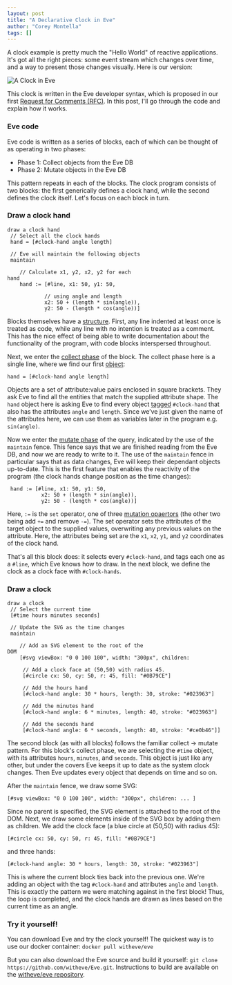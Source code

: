 ```yaml
---
layout: post
title: "A Declarative Clock in Eve"
author: "Corey Montella"
tags: []
---
```


A clock example is pretty much the "Hello World" of reactive applications. It's got all the right pieces: some event stream which changes over time, and a way to present those changes 
visually. Here is our version:

![A Clock in Eve](https://github.com/witheve/assets/blob/master/images/eveclock.gif?raw=true)

This clock is written in the Eve developer syntax, which is proposed in our first [Request for Comments (RFC)](https://github.com/witheve/rfcs/blob/master/proposed/syntax.md). In this post, I'll go through the code and explain how it works.

### Eve code

Eve code is written as a series of blocks, each of which can be thought of as operating in two phases:

- Phase 1: Collect objects from the Eve DB
- Phase 2: Mutate objects in the Eve DB

This pattern repeats in each of the blocks. The clock program consists of two blocks: the first generically defines a clock hand, while the second defines the clock itself. Let's focus on each block in turn.

### Draw a clock hand

```
draw a clock hand
 // Select all the clock hands
 hand = [#clock-hand angle length]

 // Eve will maintain the following objects            
 maintain         

    // Calculate x1, y2, x2, y2 for each hand                            
    hand := [#line, x1: 50, y1: 50,

            // using angle and length            
            x2: 50 + (length * sin(angle)),  
            y2: 50 - (length * cos(angle))]
```

Blocks themselves have a [structure](https://github.com/witheve/rfcs/blob/master/proposed/syntax.md#block-structure). First, any line indented at least once is treated as code, while any line with no intention is treated as a comment. This has the nice effect of being able to write documentation about the functionality of the program, with code blocks interspersed throughout.

Next, we enter the [collect phase](https://github.com/witheve/rfcs/blob/master/proposed/syntax.md#phase-1-collect) of the block. The collect phase here is a single line, where we find our first [object](https://github.com/witheve/rfcs/blob/master/proposed/syntax.md#objects):

```
hand = [#clock-hand angle length]
```

Objects are a set of attribute:value pairs enclosed in square brackets. They ask Eve to find all the entities that match the supplied attribute shape. The `hand` object here is asking Eve to find every object [tagged](https://github.com/witheve/rfcs/blob/master/proposed/syntax.md#tag-selector---) `#clock-hand` that also has the attributes `angle` and `length`. Since we’ve just given the name of the attributes here, we can use them as variables later in the program e.g. `sin(angle)`.

Now we enter the [mutate phase]() of the query, indicated by the use of the `maintain` fence. This fence says that we are finished reading from the Eve DB, and now we are ready to write to it. The use of the `maintain` fence in particular says that as data changes, Eve will keep their dependant objects up-to-date. This is the first feature that enables the reactivity of the program (the clock hands change position as the time changes):

```
 hand := [#line, x1: 50, y1: 50,            
           x2: 50 + (length * sin(angle)),  
           y2: 50 - (length * cos(angle))]
```

Here, `:=` is the `set` operator, one of three [mutation opaertors](https://github.com/witheve/rfcs/blob/master/proposed/syntax.md#mutation-operators) (the other two being add `+=` and remove `-=`). The set operator sets the attributes of the target object to the supplied values, overwriting any previous values on the attribute. Here, the attributes being set are the `x1`, `x2`, `y1`, and `y2` coordinates of the clock hand.

That's all this block does: it selects every `#clock-hand`, and tags each one as a `#line`, which Eve knows how to draw. In the next block, we define the clock as a clock face with `#clock-hands`.

### Draw a clock

```
draw a clock
 // Select the current time
 [#time hours minutes seconds]   
                                     
 // Update the SVG as the time changes
 maintain        
       
    // Add an SVG element to the root of the DOM                                              
    [#svg viewBox: "0 0 100 100", width: "300px", children: 

     // Add a clock face at (50,50) with radius 45.           
     [#circle cx: 50, cy: 50, r: 45, fill: "#0B79CE"]  
           
     // Add the hours hand    
     [#clock-hand angle: 30 * hours, length: 30, stroke: "#023963"]

     // Add the minutes hand   
     [#clock-hand angle: 6 * minutes, length: 40, stroke: "#023963"]

     // Add the seconds hand  
     [#clock-hand angle: 6 * seconds, length: 40, stroke: "#ce0b46"]] 
```

The second block (as with all blocks) follows the familiar collect -> mutate pattern. For this block's collect phase, we are selecting the `#time` object, with its attributes `hours`, `minutes`, and `seconds`. This object is just like any other, but under the covers Eve keeps it up to date as the system clock changes. Then Eve updates every object that depends on time and so on.

After the `maintain` fence, we draw some SVG:

```
[#svg viewBox: "0 0 100 100", width: "300px", children: ... ]
```

Since no parent is specified, the SVG element is attached to the root of the DOM. Next, we draw some elements inside of the SVG box by adding them as children. We add the clock face (a blue circle at (50,50) with radius 45): 

```
[#circle cx: 50, cy: 50, r: 45, fill: "#0B79CE"] 
```

and three hands:

```
[#clock-hand angle: 30 * hours, length: 30, stroke: "#023963"]
```

This is where the current block ties back into the previous one. We're adding an object with the tag `#clock-hand` and attributes `angle` and `length`. This is exactly the pattern we were matching against in the first block! Thus, the loop is completed, and the clock hands are drawn as lines based on the current time as an angle.

### Try it yourself!

You can download Eve and try the clock yourself! The quickest way is to use our docker container: `docker pull witheve/eve`

But you can also download the Eve source and build it yourself: `git clone https://github.com/witheve/Eve.git`. Instructions to build are available on the [witheve/eve repository](https://github.com/witheve/Eve).

